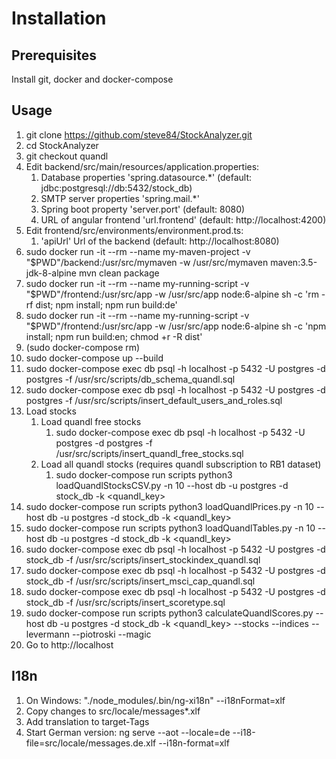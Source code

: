 # Installation

## Prerequisites
Install git, docker and docker-compose

<!--## Development
1. git clone https://github.com/steve84/StockAnalyzer.git
2. cd StockAnalyzer
3. sudo docker run -it --rm --name my-maven-project -v "$PWD"/backend:/usr/src/mymaven -w /usr/src/mymaven maven:3.5-jdk-8-alpine mvn clean package
4. sudo docker run -it --rm --name my-running-script -v "$PWD"/frontend:/usr/src/app -w /usr/src/app -p 4200:4200 node:6-alpine sh -c 'npm install; npm start'
5. (sudo docker-compose rm)
6. sudo docker-compose -f docker-compose.dev.yml up
7. sudo docker-compose exec db psql -h localhost -p 5432 -U postgres -d postgres -f /usr/src/scripts/db_schema.sql
8. sudo docker-compose run scripts python3 loadStocks.py -n 10 --host db -u postgres -d stock_db
9. sudo docker-compose run scripts python3 loadStockData.py -n 10 --host db -u postgres -d stock_db
10. sudo docker-compose exec db psql -h localhost -p 5432 -U postgres -d stock_db -f /usr/src/scripts/insert_stockindex.sql
11. sudo Go to http://localhost:4200

## Production-->
## Usage
1. git clone https://github.com/steve84/StockAnalyzer.git
2. cd StockAnalyzer
3. git checkout quandl
4. Edit backend/src/main/resources/application.properties:
    1. Database properties 'spring.datasource.*' (default: jdbc:postgresql://db:5432/stock_db)
    2. SMTP server properties 'spring.mail.*'
    3. Spring boot property 'server.port' (default: 8080)
    4. URL of angular frontend 'url.frontend' (default: http://localhost:4200)
5. Edit frontend/src/environments/environment.prod.ts:
    1. 'apiUrl' Url of the backend (default: http://localhost:8080)
6. sudo docker run -it --rm --name my-maven-project -v "$PWD"/backend:/usr/src/mymaven -w /usr/src/mymaven maven:3.5-jdk-8-alpine mvn clean package
7. sudo docker run -it --rm --name my-running-script -v "$PWD"/frontend:/usr/src/app -w /usr/src/app node:6-alpine sh -c 'rm -rf dist; npm install; npm run build:de'
8. sudo docker run -it --rm --name my-running-script -v "$PWD"/frontend:/usr/src/app -w /usr/src/app node:6-alpine sh -c 'npm install; npm run build:en; chmod +r -R dist'
9. (sudo docker-compose rm)
10. sudo docker-compose up --build
11. sudo docker-compose exec db psql -h localhost -p 5432 -U postgres -d postgres -f /usr/src/scripts/db_schema_quandl.sql
12. sudo docker-compose exec db psql -h localhost -p 5432 -U postgres -d postgres -f /usr/src/scripts/insert_default_users_and_roles.sql
13. Load stocks
    1. Load quandl free stocks
        1. sudo docker-compose exec db psql -h localhost -p 5432 -U postgres -d postgres -f /usr/src/scripts/insert_quandl_free_stocks.sql
    2. Load all quandl stocks (requires quandl subscription to RB1 dataset)
        1. sudo docker-compose run scripts python3 loadQuandlStocksCSV.py -n 10 --host db -u postgres -d stock_db -k <quandl_key>
14. sudo docker-compose run scripts python3 loadQuandlPrices.py -n 10 --host db -u postgres -d stock_db -k <quandl_key>
15. sudo docker-compose run scripts python3 loadQuandlTables.py -n 10 --host db -u postgres -d stock_db -k <quandl_key>
16. sudo docker-compose exec db psql -h localhost -p 5432 -U postgres -d stock_db -f /usr/src/scripts/insert_stockindex_quandl.sql
17. sudo docker-compose exec db psql -h localhost -p 5432 -U postgres -d stock_db -f /usr/src/scripts/insert_msci_cap_quandl.sql
18. sudo docker-compose exec db psql -h localhost -p 5432 -U postgres -d stock_db -f /usr/src/scripts/insert_scoretype.sql
19. sudo docker-compose run scripts python3 calculateQuandlScores.py --host db -u postgres -d stock_db -k <quandl_key> --stocks --indices --levermann --piotroski --magic
20. Go to http://localhost

## I18n
1. On Windows: "./node_modules/.bin/ng-xi18n" --i18nFormat=xlf
2. Copy changes to src/locale/messages*.xlf
3. Add translation to target-Tags
4. Start German version: ng serve --aot --locale=de --i18-file=src/locale/messages.de.xlf --i18n-format=xlf